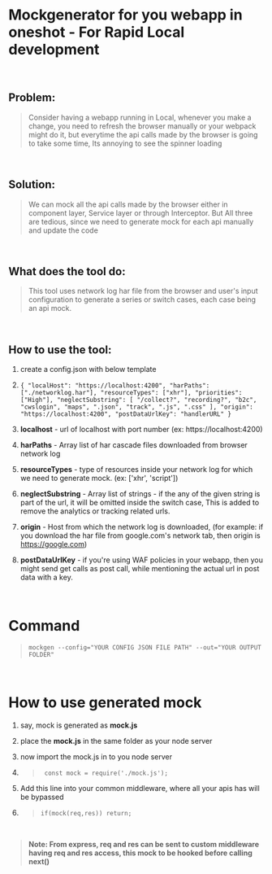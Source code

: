 # Mockgenerator for you webapp in oneshot - For Rapid Local development

<br>

## **Problem**:
>  Consider having a webapp running in Local, whenever you make a change, you need to refresh the browser manually or your webpack might do it, but everytime the api calls made by the browser is going to take some time, Its annoying to see the spinner loading 

<br>

## **Solution**:
> We can mock all the api calls made by the browser either in component layer, Service layer or through Interceptor. But All three are tedious, since we need to generate mock for each api manually and update the code 

<br>

## **What does the tool do**:
> This tool uses network log har file from the browser and user's input configuration to generate a series or switch cases, each case being an api mock.

<br>

## **How to use the tool**:

 1. create a config.json with below template

 1.  ``{
    "localHost": "https://localhost:4200",
    "harPaths": ["./networklog.har"],
    "resourceTypes": ["xhr"],
    "priorities": ["High"],
    "neglectSubstring": [
      "/collect?",
      "recording?",
      "b2c",
      "cwslogin",
      "maps",
      ".json",
      "track",
      ".js",
      ".css"
    ],
    "origin": "https://localhost:4200",
    "postDataUrlKey": "handlerURL"
  } 
  `` 

 1.  __localhost__ -  url of localhost with port number (ex: https://localhost:4200)

 1. __harPaths__ - Array list of har cascade files downloaded from browser network log

 1. __resourceTypes__ - type of resources inside your network log for which we need to generate mock. (ex: ['xhr', 'script'])

 1. __neglectSubstring__ - Array list of strings - if the any of the given string is part of the url, it will be omitted inside the switch case, This is added to remove the analytics or tracking related urls.

 1. __origin__ - Host from which the network log is downloaded, (for example: if you download the har file from google.com's network tab, then origin is https://google.com)

 1. __postDataUrlKey__ - if you're using WAF policies in your webapp, then you might send get calls as post call, while mentioning the actual url in post data with a key. 

 <br>

 # Command
 > ``mockgen --config="YOUR CONFIG JSON FILE PATH" --out="YOUR OUTPUT FOLDER"``

 <br>

 # How to use generated mock

 1. say, mock is generated as __**mock.js**__

 1. place the **__mock.js__** in the same folder as your node server

 1. now import the mock.js in to you node server 

 1. > `` const mock = require('./mock.js');``

 1. Add this line into your common middleware, where all your apis has will be bypassed

1. >  ``if(mock(req,res)) return;``

<br>

> **Note: From express, req and res can be sent to custom middleware having req and res access, this mock to be hooked before calling next()**

